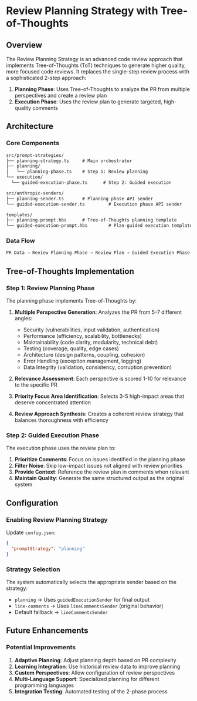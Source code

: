 # Review Planning Strategy with Tree-of-Thoughts

## Overview

The Review Planning Strategy is an advanced code review approach that implements Tree-of-Thoughts (ToT) techniques to generate higher quality, more focused code reviews. It replaces the single-step review process with a sophisticated 2-step approach:

1. **Planning Phase**: Uses Tree-of-Thoughts to analyze the PR from multiple perspectives and create a review plan
2. **Execution Phase**: Uses the review plan to generate targeted, high-quality comments

## Architecture

### Core Components

```txt
src/prompt-strategies/
├── planning-strategy.ts     # Main orchestrator
├── planning/
│   └── planning-phase.ts    # Step 1: Review planning
└── execution/
  └── guided-execution-phase.ts      # Step 2: Guided execution

src/anthropic-senders/
├── planning-sender.ts       # Planning phase API sender
└── guided-execution-sender.ts         # Execution phase API sender

templates/
├── planning-prompt.hbs      # Tree-of-Thoughts planning template
└── guided-execution-prompt.hbs        # Plan-guided execution template
```

### Data Flow

```txt
PR Data → Review Planning Phase → Review Plan → Guided Execution Phase → Comments
```

## Tree-of-Thoughts Implementation

### Step 1: Review Planning Phase

The planning phase implements Tree-of-Thoughts by:

1. **Multiple Perspective Generation**: Analyzes the PR from 5-7 different angles:
   - Security (vulnerabilities, input validation, authentication)
   - Performance (efficiency, scalability, bottlenecks)
   - Maintainability (code clarity, modularity, technical debt)
   - Testing (coverage, quality, edge cases)
   - Architecture (design patterns, coupling, cohesion)
   - Error Handling (exception management, logging)
   - Data Integrity (validation, consistency, corruption prevention)

2. **Relevance Assessment**: Each perspective is scored 1-10 for relevance to the specific PR

3. **Priority Focus Area Identification**: Selects 3-5 high-impact areas that deserve concentrated attention

4. **Review Approach Synthesis**: Creates a coherent review strategy that balances thoroughness with efficiency

### Step 2: Guided Execution Phase

The execution phase uses the review plan to:

1. **Prioritize Comments**: Focus on issues identified in the planning phase
2. **Filter Noise**: Skip low-impact issues not aligned with review priorities
3. **Provide Context**: Reference the review plan in comments when relevant
4. **Maintain Quality**: Generate the same structured output as the original system

## Configuration

### Enabling Review Planning Strategy

Update `config.json`:

```json
{
  "promptStrategy": "planning"
}
```

### Strategy Selection

The system automatically selects the appropriate sender based on the strategy:

- `planning` → Uses `guidedExecutionSender` for final output
- `line-comments` → Uses `lineCommentsSender` (original behavior)
- Default fallback → `lineCommentsSender`

## Future Enhancements

### Potential Improvements

1. **Adaptive Planning**: Adjust planning depth based on PR complexity
2. **Learning Integration**: Use historical review data to improve planning
3. **Custom Perspectives**: Allow configuration of review perspectives
4. **Multi-Language Support**: Specialized planning for different programming languages
5. **Integration Testing**: Automated testing of the 2-phase process
